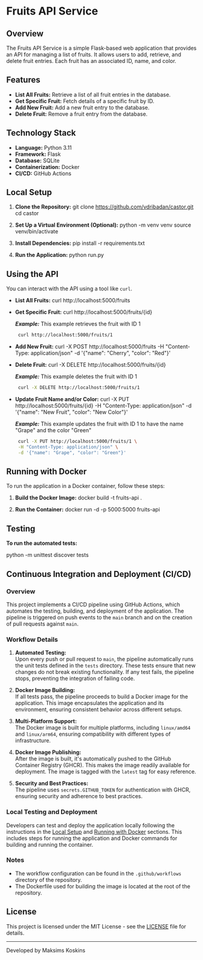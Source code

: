 # Fruits API Service

## Overview
The Fruits API Service is a simple Flask-based web application that provides an API for managing a list of fruits. It allows users to add, retrieve, and delete fruit entries. Each fruit has an associated ID, name, and color.

## Features
- **List All Fruits:** Retrieve a list of all fruit entries in the database.
- **Get Specific Fruit:** Fetch details of a specific fruit by ID.
- **Add New Fruit:** Add a new fruit entry to the database.
- **Delete Fruit:** Remove a fruit entry from the database.

## Technology Stack
- **Language:** Python 3.11
- **Framework:** Flask
- **Database:** SQLite
- **Containerization:** Docker
- **CI/CD:** GitHub Actions

## Local Setup
1. **Clone the Repository:**
git clone https://github.com/vdribadan/castor.git
cd castor

2. **Set Up a Virtual Environment (Optional):**
python -m venv venv
source venv/bin/activate 

3. **Install Dependencies:**
pip install -r requirements.txt

4. **Run the Application:**
python run.py

## Using the API
You can interact with the API using a tool like `curl`.

- **List All Fruits:**
curl http://localhost:5000/fruits

- **Get Specific Fruit:**
curl http://localhost:5000/fruits/{id}

  ***Example:***
  This example retrieves the fruit with ID 1

  ```bash
   curl http://localhost:5000/fruits/1
  ```

- **Add New Fruit:**
curl -X POST http://localhost:5000/fruits -H "Content-Type: application/json" -d '{"name": "Cherry", "color": "Red"}'

- **Delete Fruit:**
curl -X DELETE http://localhost:5000/fruits/{id}

  ***Example:***
  This example deletes the fruit with ID 1

  ```bash
   curl -X DELETE http://localhost:5000/fruits/1
  ```

- **Update Fruit Name and/or Color:**
  curl -X PUT http://localhost:5000/fruits/{id} -H "Content-Type: application/json" -d '{"name": "New Fruit", "color": "New Color"}'

  ***Example:***
  This example updates the fruit with ID 1 to have the name "Grape" and the color "Green"

  ```bash
   curl -X PUT http://localhost:5000/fruits/1 \
   -H "Content-Type: application/json" \
   -d '{"name": "Grape", "color": "Green"}'
  ```


## Running with Docker
To run the application in a Docker container, follow these steps:

1. **Build the Docker Image:**
docker build -t fruits-api .

2. **Run the Container:**
docker run -d -p 5000:5000 fruits-api

## Testing
**To run the automated tests:**

python -m unittest discover tests


## Continuous Integration and Deployment (CI/CD)

### Overview
This project implements a CI/CD pipeline using GitHub Actions, which automates the testing, building, and deployment of the application. The pipeline is triggered on push events to the `main` branch and on the creation of pull requests against `main`.

### Workflow Details

1. **Automated Testing:**  
   Upon every push or pull request to `main`, the pipeline automatically runs the unit tests defined in the `tests` directory. These tests ensure that new changes do not break existing functionality. If any test fails, the pipeline stops, preventing the integration of failing code.

2. **Docker Image Building:**  
   If all tests pass, the pipeline proceeds to build a Docker image for the application. This image encapsulates the application and its environment, ensuring consistent behavior across different setups.

3. **Multi-Platform Support:**  
   The Docker image is built for multiple platforms, including `linux/amd64` and `linux/arm64`, ensuring compatibility with different types of infrastructure.

4. **Docker Image Publishing:**  
   After the image is built, it's automatically pushed to the GitHub Container Registry (GHCR). This makes the image readily available for deployment. The image is tagged with the `latest` tag for easy reference.

5. **Security and Best Practices:**  
   The pipeline uses `secrets.GITHUB_TOKEN` for authentication with GHCR, ensuring security and adherence to best practices.

### Local Testing and Deployment

Developers can test and deploy the application locally following the instructions in the [Local Setup](#local-setup) and [Running with Docker](#running-with-docker) sections. This includes steps for running the application and Docker commands for building and running the container.

### Notes

- The workflow configuration can be found in the `.github/workflows` directory of the repository.
- The Dockerfile used for building the image is located at the root of the repository.



## License
This project is licensed under the MIT License - see the [LICENSE](LICENSE) file for details.

---

Developed by Maksims Koskins



